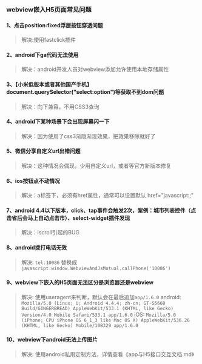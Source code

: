 ### webview嵌入H5页面常见问题

#### 1、点击position:fixed浮层按钮穿透问题
>解决:使用fastclick插件

#### 2、android下ga代码无法使用
>解决：android开发人员对webview添加允许使用本地存储属性

#### 3、【小米低版本或者其他国产手机】document.querySelector("select:option")等获取不到dom问题
>解决：向下兼容，不用CSS3查询

#### 4、android下某种场景下会出现屏幕闪一下
>解决：因为使用了css3渐隐渐现效果，把效果移除就好了

#### 5、微信分享自定义url出错问题
>解决：这种情况会偶现，少用自定义url，或者等官方新版本修复

#### 6、ios按钮点不动情况
>解决：a标签下，必须有href属性，通常可以设置默认 href="javascript:;"

#### 7、android 4.4以下版本，click、tap事件会触发2次，案例：城市列表控件（点击省后会马上自动点击市）、select-widget插件发现
>解决：iscroll引起的BUG

#### 8、android拨打电话无效
>解决: `tel:10086` 替换成 `javascript:window.WebviewAndJsMutual.callPhone('10086')`

#### 9、webview下嵌入的H5页面无法区分是浏览器还是webview
>解决: 使用useragent来判断，默认会在最后追加`app/1.6.0`
android:  `Mozilla/5.0 (Linux; U; Android 4.4.4; zh-cn; GT-S5660 Build/GINGERBREAD) AppleWebKit/533.1 (KHTML, like Gecko) Version/4.0 Mobile Safari/533.1 app/1.6.0`
iOS:  `Mozilla/5.0 (iPhone; CPU iPhone OS 6_1_3 like Mac OS X) AppleWebKit/536.26 (KHTML, like Gecko) Mobile/10B329 app/1.6.0`

#### 10、webview下android无法上传图片
>解决: 使用android私用定制方法，详情查看《app与H5接口交互文档.md》
